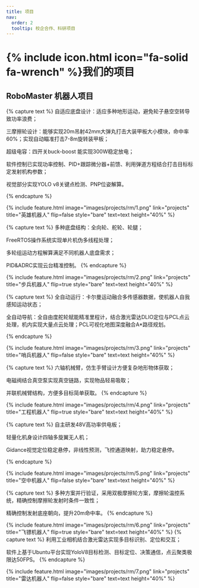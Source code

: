 ```yaml
---
title: 项目
nav:
  order: 2
  tooltip: 校企合作、科研项目
---
```


# {% include icon.html icon="fa-solid fa-wrench" %}我们的项目

## RoboMaster 机器人项目

{% capture text %}
自适应底盘设计：适应多种地形运动，避免轮子悬空空转导致功率浪费；

三摩擦轮设计：能够实现20m吊射42mm大弹丸打击大装甲板大小模块，命中率60%；实现自动瞄准打击7-8m旋转装甲板；

超级电容：四开关buck-boost 能实现300W稳定放电；

软件控制已实现功率控制、PID+跟踪微分器+前馈、利用弹道方程结合打击目标标定发射机构参数；

视觉部分实现YOLO v8关键点检测、PNP位姿解算。

{% endcapture %}

{%
  include feature.html
  image="images/projects/rm/1.png"
  link="projects"
  title="英雄机器人"
  flip=false
  style="bare"
  text=text
  height="40%"
%}


{% capture text %}
多种底盘结构：全向轮、舵轮、轮腿；

FreeRTOS操作系统实现单片机伪多线程处理；

多轮组运动方程解算满足不同机器人底盘需求；

PID&ADRC实现云台精准控制。
{% endcapture %}

{%
  include feature.html
  image="images/projects/rm/2.png"
  link="projects"
  title="步兵机器人"
  flip=true
  style="bare"
  text=text
  height="40%"
%}


{% capture text %}
全自动运行：卡尔曼运动融合多传感器数据，使机器人自我感知运动状态；

全自动导航：全自由度舵轮赋能精准里程计，结合激光雷达DLIO定位与PCL点云处理，机内实现大量点云处理；PCL可视化地图深度融合A*路径规划。

{% endcapture %}

{%
  include feature.html
  image="images/projects/rm/3.png"
  link="projects"
  title="哨兵机器人"
  flip=false
  style="bare"
  text=text
  height="40%"
%}

{% capture text %}
六轴机械臂，仿生手臂设计方便复杂地形物体获取；

电磁阀结合真空泵实现真空链路，实现物品轻易吸取；

并联机械臂结构，方便多目标简单获取。
{% endcapture %}

{%
  include feature.html
  image="images/projects/rm/4.png"
  link="projects"
  title="工程机器人"
  flip=true
  style="bare"
  text=text
  height="40%"
%}

{% capture text %}
自主研发48V高功率供电板；

轻量化机身设计四轴多旋翼无人机；

Gidance视觉定位稳定悬停，非线性预测，飞控通道映射，助力稳定悬停。

{% endcapture %}

{%
  include feature.html
  image="images/projects/rm/5.png"
  link="projects"
  title="空中机器人"
  flip=false
  style="bare"
  text=text
  height="40%"
%}

{% capture text %}
多种方案并行验证，采用双极摩擦轮方案，摩擦轮温控系统，精确控制摩擦轮发射时条件一致性；

精确控制发射底座朝向，提升20m命中率。
{% endcapture %}

{%
  include feature.html
  image="images/projects/rm/6.png"
  link="projects"
  title="飞镖机器人"
  flip=true
  style="bare"
  text=text
  height="40%"
%}
{% capture text %}
利用工业相机结合激光雷达实现多目标识别、定位和交互；

软件上基于Ubuntu平台实现YoloV8目标检测、目标定位、决策通信，点云聚类极限达50FPS。
{% endcapture %}

{%
  include feature.html
  image="images/projects/rm/7.png"
  link="projects"
  title="雷达机器人"
  flip=false
  style="bare"
  text=text
  height="40%"
%}
